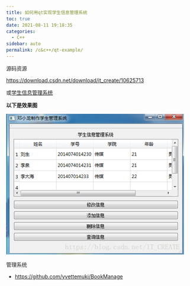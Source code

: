 ```yaml
---
title: 如何用qt实现学生信息管理系统
toc: true
date: 2021-08-11 19:18:35
categories: 
  - C++
sidebar: auto
permalink: /c&c++/qt-example/
---
```


源码资源

https://download.csdn.net/download/it_create/10625713

或[学生信息管理系统](https://gitee.com/dxl96/qt_resource/blob/master/学生信息管理系统.zip)

**以下是效果图**

**![img](./qt-example/70.png)**



管理系统

- https://github.com/yvettemuki/BookManage
